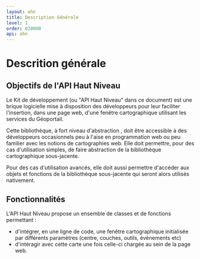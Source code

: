 ```yaml
---
layout: ahn
title: Description Générale
level: 1
order: 020000
api: ahn
---
```


# Descrition générale

## Objectifs de l'API Haut Niveau

Le Kit de développement (ou "API Haut Niveau" dans ce document) est une brique logicielle mise à disposition des développeurs pour leur faciliter l'insertion, dans une page web, d'une fenêtre cartographique utilisant les services du Géoportail.

Cette bibliothèque, à fort niveau d'abstraction , doit être accessible à des développeurs occasionnels peu à l'aise en programmation web ou peu familier avec les notions de cartographies web. Elle doit permettre, pour des cas d'utilisation simples, de faire abstraction de la bibliothèque cartographique sous-jacente.

Pour des cas d'utilisation avancés, elle doit aussi permettre d'accéder aux objets et fonctions de la bibliothèque sous-jacente qui seront alors utilisés nativement. 

## Fonctionnalités

L'API Haut Niveau propose un ensemble de classes et de fonctions permettant :


* d'intégrer, en une ligne de code, une fenêtre cartographique initialisée par différents paramètres (centre, couches, outils, évènements etc)
* d'intéragir avec cette carte une fois celle-ci chargée au sein de la page web.

